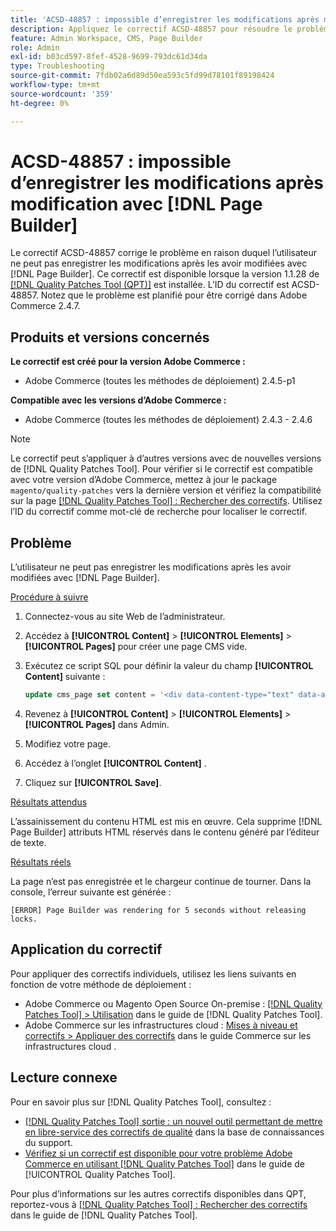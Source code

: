```yaml
---
title: 'ACSD-48857 : impossible d’enregistrer les modifications après modification avec  [!DNL Page Builder]'
description: Appliquez le correctif ACSD-48857 pour résoudre le problème d’Adobe Commerce en raison duquel l’utilisateur ne peut pas enregistrer les modifications après les avoir modifiées avec  [!DNL Page Builder].
feature: Admin Workspace, CMS, Page Builder
role: Admin
exl-id: b03cd597-8fef-4528-9699-793dc61d34da
type: Troubleshooting
source-git-commit: 7fdb02a6d89d50ea593c5fd99d78101f89198424
workflow-type: tm+mt
source-wordcount: '359'
ht-degree: 0%

---
```


# ACSD-48857 : impossible d’enregistrer les modifications après modification avec [!DNL Page Builder]

Le correctif ACSD-48857 corrige le problème en raison duquel l’utilisateur ne peut pas enregistrer les modifications après les avoir modifiées avec [!DNL Page Builder]. Ce correctif est disponible lorsque la version 1.1.28 de [[!DNL Quality Patches Tool (QPT)]](https://experienceleague.adobe.com/fr/docs/commerce-operations/tools/quality-patches-tool/quality-patches-tool-to-self-serve-quality-patches) est installée. L’ID du correctif est ACSD-48857. Notez que le problème est planifié pour être corrigé dans Adobe Commerce 2.4.7.

## Produits et versions concernés

**Le correctif est créé pour la version Adobe Commerce :**

* Adobe Commerce (toutes les méthodes de déploiement) 2.4.5-p1

**Compatible avec les versions d’Adobe Commerce :**

* Adobe Commerce (toutes les méthodes de déploiement) 2.4.3 - 2.4.6

>[!NOTE]
>
>Le correctif peut s’appliquer à d’autres versions avec de nouvelles versions de [!DNL Quality Patches Tool]. Pour vérifier si le correctif est compatible avec votre version d’Adobe Commerce, mettez à jour le package `magento/quality-patches` vers la dernière version et vérifiez la compatibilité sur la page [[!DNL Quality Patches Tool] : Rechercher des correctifs](https://experienceleague.adobe.com/tools/commerce-quality-patches/index.html?lang=fr). Utilisez l’ID du correctif comme mot-clé de recherche pour localiser le correctif.

## Problème

L’utilisateur ne peut pas enregistrer les modifications après les avoir modifiées avec [!DNL Page Builder].

<u>Procédure à suivre</u>

1. Connectez-vous au site Web de l’administrateur.
1. Accédez à **[!UICONTROL Content]** > **[!UICONTROL Elements]** > **[!UICONTROL Pages]** pour créer une page CMS vide.
1. Exécutez ce script SQL pour définir la valeur du champ **[!UICONTROL Content]** suivante :

   ```SQL
   update cms_page set content = '<div data-content-type="text" data-appearance="default" data-element="main"><h4 style="text-align: center;" contenteditable="true" data-placeholder="Edit Heading Text" data-content-type="heading" data-appearance="default" data-element="main">THE RULES</h4></div>' where page_id=8;
   ```

1. Revenez à **[!UICONTROL Content]** > **[!UICONTROL Elements]** > **[!UICONTROL Pages]** dans Admin.
1. Modifiez votre page.
1. Accédez à l’onglet **[!UICONTROL Content]** .
1. Cliquez sur **[!UICONTROL Save]**.

<u>Résultats attendus</u>

L’assainissement du contenu HTML est mis en œuvre. Cela supprime [!DNL Page Builder] attributs HTML réservés dans le contenu généré par l’éditeur de texte.

<u>Résultats réels</u>

La page n’est pas enregistrée et le chargeur continue de tourner. Dans la console, l’erreur suivante est générée :

```
[ERROR] Page Builder was rendering for 5 seconds without releasing locks.
```

## Application du correctif

Pour appliquer des correctifs individuels, utilisez les liens suivants en fonction de votre méthode de déploiement :

* Adobe Commerce ou Magento Open Source On-premise : [[!DNL Quality Patches Tool] > Utilisation](/help/tools/quality-patches-tool/usage.md) dans le guide de [!DNL Quality Patches Tool].
* Adobe Commerce sur les infrastructures cloud : [Mises à niveau et correctifs > Appliquer des correctifs](https://experienceleague.adobe.com/docs/commerce-cloud-service/user-guide/develop/upgrade/apply-patches.html?lang=fr) dans le guide Commerce sur les infrastructures cloud .

## Lecture connexe

Pour en savoir plus sur [!DNL Quality Patches Tool], consultez :

* [[!DNL Quality Patches Tool] sortie : un nouvel outil permettant de mettre en libre-service des correctifs de qualité](https://experienceleague.adobe.com/fr/docs/commerce-operations/tools/quality-patches-tool/quality-patches-tool-to-self-serve-quality-patches) dans la base de connaissances du support.
* [Vérifiez si un correctif est disponible pour votre problème Adobe Commerce en utilisant [!DNL Quality Patches Tool]](/help/tools/quality-patches-tool/patches-available-in-qpt/check-patch-for-magento-issue-with-magento-quality-patches.md) dans le guide de [!UICONTROL Quality Patches Tool].


Pour plus d’informations sur les autres correctifs disponibles dans QPT, reportez-vous à [[!DNL Quality Patches Tool] : Rechercher des correctifs](https://experienceleague.adobe.com/tools/commerce-quality-patches/index.html?lang=fr) dans le guide de [!DNL Quality Patches Tool].
